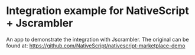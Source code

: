 # Integration example for NativeScript + Jscrambler

An app to demonstrate the integration with Jscrambler.
The original can be found at: https://github.com/NativeScript/nativescript-marketplace-demo
